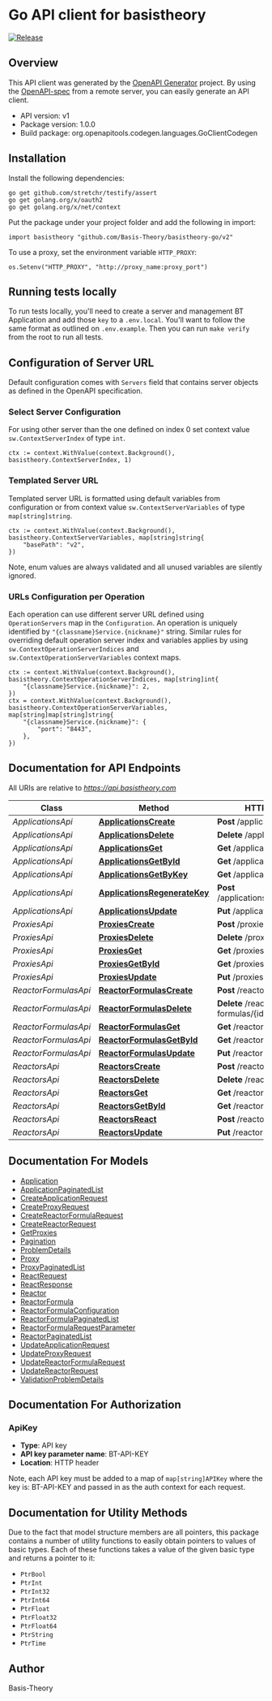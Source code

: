 # Go API client for basistheory

[![Release](https://github.com/Basis-Theory/basistheory-go/actions/workflows/release.yml/badge.svg)](https://github.com/Basis-Theory/basistheory-go/actions/workflows/release.yml)

## Overview
This API client was generated by the [OpenAPI Generator](https://openapi-generator.tech) project.  By using the [OpenAPI-spec](https://www.openapis.org/) from a remote server, you can easily generate an API client.

- API version: v1
- Package version: 1.0.0
- Build package: org.openapitools.codegen.languages.GoClientCodegen

## Installation

Install the following dependencies:

```shell
go get github.com/stretchr/testify/assert
go get golang.org/x/oauth2
go get golang.org/x/net/context
```

Put the package under your project folder and add the following in import:

```golang
import basistheory "github.com/Basis-Theory/basistheory-go/v2"
```

To use a proxy, set the environment variable `HTTP_PROXY`:

```golang
os.Setenv("HTTP_PROXY", "http://proxy_name:proxy_port")
```

## Running tests locally

To run tests locally, you'll need to create a server and management BT Application and add those `key` to a `.env.local`.
You'll want to follow the same format as outlined on `.env.example`. Then you can run `make verify` from the root to run
all tests.

## Configuration of Server URL

Default configuration comes with `Servers` field that contains server objects as defined in the OpenAPI specification.

### Select Server Configuration

For using other server than the one defined on index 0 set context value `sw.ContextServerIndex` of type `int`.

```golang
ctx := context.WithValue(context.Background(), basistheory.ContextServerIndex, 1)
```

### Templated Server URL

Templated server URL is formatted using default variables from configuration or from context value `sw.ContextServerVariables` of type `map[string]string`.

```golang
ctx := context.WithValue(context.Background(), basistheory.ContextServerVariables, map[string]string{
	"basePath": "v2",
})
```

Note, enum values are always validated and all unused variables are silently ignored.

### URLs Configuration per Operation

Each operation can use different server URL defined using `OperationServers` map in the `Configuration`.
An operation is uniquely identified by `"{classname}Service.{nickname}"` string.
Similar rules for overriding default operation server index and variables applies by using `sw.ContextOperationServerIndices` and `sw.ContextOperationServerVariables` context maps.

```
ctx := context.WithValue(context.Background(), basistheory.ContextOperationServerIndices, map[string]int{
	"{classname}Service.{nickname}": 2,
})
ctx = context.WithValue(context.Background(), basistheory.ContextOperationServerVariables, map[string]map[string]string{
	"{classname}Service.{nickname}": {
		"port": "8443",
	},
})
```

## Documentation for API Endpoints

All URIs are relative to *https://api.basistheory.com*

Class | Method | HTTP request | Description
------------ | ------------- | ------------- | -------------
*ApplicationsApi* | [**ApplicationsCreate**](docs/ApplicationsApi.md#applicationscreate) | **Post** /applications | 
*ApplicationsApi* | [**ApplicationsDelete**](docs/ApplicationsApi.md#applicationsdelete) | **Delete** /applications/{id} | 
*ApplicationsApi* | [**ApplicationsGet**](docs/ApplicationsApi.md#applicationsget) | **Get** /applications | 
*ApplicationsApi* | [**ApplicationsGetById**](docs/ApplicationsApi.md#applicationsgetbyid) | **Get** /applications/{id} | 
*ApplicationsApi* | [**ApplicationsGetByKey**](docs/ApplicationsApi.md#applicationsgetbykey) | **Get** /applications/key | 
*ApplicationsApi* | [**ApplicationsRegenerateKey**](docs/ApplicationsApi.md#applicationsregeneratekey) | **Post** /applications/{id}/regenerate | 
*ApplicationsApi* | [**ApplicationsUpdate**](docs/ApplicationsApi.md#applicationsupdate) | **Put** /applications/{id} | 
*ProxiesApi* | [**ProxiesCreate**](docs/ProxiesApi.md#proxiescreate) | **Post** /proxies | 
*ProxiesApi* | [**ProxiesDelete**](docs/ProxiesApi.md#proxiesdelete) | **Delete** /proxies/{id} | 
*ProxiesApi* | [**ProxiesGet**](docs/ProxiesApi.md#proxiesget) | **Get** /proxies | 
*ProxiesApi* | [**ProxiesGetById**](docs/ProxiesApi.md#proxiesgetbyid) | **Get** /proxies/{id} | 
*ProxiesApi* | [**ProxiesUpdate**](docs/ProxiesApi.md#proxiesupdate) | **Put** /proxies/{id} | 
*ReactorFormulasApi* | [**ReactorFormulasCreate**](docs/ReactorFormulasApi.md#reactorformulascreate) | **Post** /reactor-formulas | 
*ReactorFormulasApi* | [**ReactorFormulasDelete**](docs/ReactorFormulasApi.md#reactorformulasdelete) | **Delete** /reactor-formulas/{id} | 
*ReactorFormulasApi* | [**ReactorFormulasGet**](docs/ReactorFormulasApi.md#reactorformulasget) | **Get** /reactor-formulas | 
*ReactorFormulasApi* | [**ReactorFormulasGetById**](docs/ReactorFormulasApi.md#reactorformulasgetbyid) | **Get** /reactor-formulas/{id} | 
*ReactorFormulasApi* | [**ReactorFormulasUpdate**](docs/ReactorFormulasApi.md#reactorformulasupdate) | **Put** /reactor-formulas/{id} | 
*ReactorsApi* | [**ReactorsCreate**](docs/ReactorsApi.md#reactorscreate) | **Post** /reactors | 
*ReactorsApi* | [**ReactorsDelete**](docs/ReactorsApi.md#reactorsdelete) | **Delete** /reactors/{id} | 
*ReactorsApi* | [**ReactorsGet**](docs/ReactorsApi.md#reactorsget) | **Get** /reactors | 
*ReactorsApi* | [**ReactorsGetById**](docs/ReactorsApi.md#reactorsgetbyid) | **Get** /reactors/{id} | 
*ReactorsApi* | [**ReactorsReact**](docs/ReactorsApi.md#reactorsreact) | **Post** /reactors/{id}/react | 
*ReactorsApi* | [**ReactorsUpdate**](docs/ReactorsApi.md#reactorsupdate) | **Put** /reactors/{id} | 


## Documentation For Models

 - [Application](docs/Application.md)
 - [ApplicationPaginatedList](docs/ApplicationPaginatedList.md)
 - [CreateApplicationRequest](docs/CreateApplicationRequest.md)
 - [CreateProxyRequest](docs/CreateProxyRequest.md)
 - [CreateReactorFormulaRequest](docs/CreateReactorFormulaRequest.md)
 - [CreateReactorRequest](docs/CreateReactorRequest.md)
 - [GetProxies](docs/GetProxies.md)
 - [Pagination](docs/Pagination.md)
 - [ProblemDetails](docs/ProblemDetails.md)
 - [Proxy](docs/Proxy.md)
 - [ProxyPaginatedList](docs/ProxyPaginatedList.md)
 - [ReactRequest](docs/ReactRequest.md)
 - [ReactResponse](docs/ReactResponse.md)
 - [Reactor](docs/Reactor.md)
 - [ReactorFormula](docs/ReactorFormula.md)
 - [ReactorFormulaConfiguration](docs/ReactorFormulaConfiguration.md)
 - [ReactorFormulaPaginatedList](docs/ReactorFormulaPaginatedList.md)
 - [ReactorFormulaRequestParameter](docs/ReactorFormulaRequestParameter.md)
 - [ReactorPaginatedList](docs/ReactorPaginatedList.md)
 - [UpdateApplicationRequest](docs/UpdateApplicationRequest.md)
 - [UpdateProxyRequest](docs/UpdateProxyRequest.md)
 - [UpdateReactorFormulaRequest](docs/UpdateReactorFormulaRequest.md)
 - [UpdateReactorRequest](docs/UpdateReactorRequest.md)
 - [ValidationProblemDetails](docs/ValidationProblemDetails.md)


## Documentation For Authorization



### ApiKey

- **Type**: API key
- **API key parameter name**: BT-API-KEY
- **Location**: HTTP header

Note, each API key must be added to a map of `map[string]APIKey` where the key is: BT-API-KEY and passed in as the auth context for each request.


## Documentation for Utility Methods

Due to the fact that model structure members are all pointers, this package contains
a number of utility functions to easily obtain pointers to values of basic types.
Each of these functions takes a value of the given basic type and returns a pointer to it:

* `PtrBool`
* `PtrInt`
* `PtrInt32`
* `PtrInt64`
* `PtrFloat`
* `PtrFloat32`
* `PtrFloat64`
* `PtrString`
* `PtrTime`

## Author

Basis-Theory

